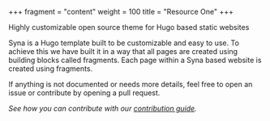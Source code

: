 +++
fragment = "content"
weight = 100
title = "Resource One"
+++

Highly customizable open source theme for Hugo based static websites

Syna is a Hugo template built to be customizable and easy to use.
To achieve this we have built it in a way that all pages are created using building blocks called fragments.
Each page within a Syna based website is created using fragments.


If anything is not documented or needs more details, feel free to open an issue or contribute by opening a pull request.

*See how you can contribute with our [contribution guide](https://github.com/okkur/syna/blob/master/CONTRIBUTING.md).*
